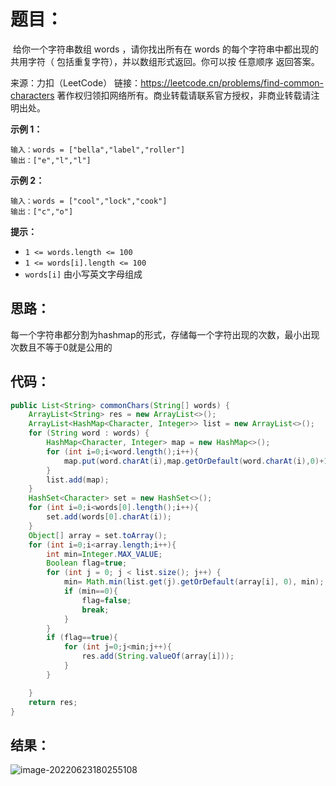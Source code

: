 # 题目：

​	给你一个字符串数组 words ，请你找出所有在 words 的每个字符串中都出现的共用字符（ 包括重复字符），并以数组形式返回。你可以按 任意顺序 返回答案。

来源：力扣（LeetCode）
链接：https://leetcode.cn/problems/find-common-characters
著作权归领扣网络所有。商业转载请联系官方授权，非商业转载请注明出处。

<!--more-->

**示例 1：**

```
输入：words = ["bella","label","roller"]
输出：["e","l","l"]
```

**示例 2：**

```
输入：words = ["cool","lock","cook"]
输出：["c","o"]
```

**提示：**

- `1 <= words.length <= 100`
- `1 <= words[i].length <= 100`
- `words[i]` 由小写英文字母组成

## 思路：

每一个字符串都分割为hashmap的形式，存储每一个字符出现的次数，最小出现次数且不等于0就是公用的

## 代码：

```java
public List<String> commonChars(String[] words) {
    ArrayList<String> res = new ArrayList<>();
    ArrayList<HashMap<Character, Integer>> list = new ArrayList<>();
    for (String word : words) {
        HashMap<Character, Integer> map = new HashMap<>();
        for (int i=0;i<word.length();i++){
            map.put(word.charAt(i),map.getOrDefault(word.charAt(i),0)+1);
        }
        list.add(map);
    }
    HashSet<Character> set = new HashSet<>();
    for (int i=0;i<words[0].length();i++){
        set.add(words[0].charAt(i));
    }
    Object[] array = set.toArray();
    for (int i=0;i<array.length;i++){
        int min=Integer.MAX_VALUE;
        Boolean flag=true;
        for (int j = 0; j < list.size(); j++) {
            min= Math.min(list.get(j).getOrDefault(array[i], 0), min);
            if (min==0){
                flag=false;
                break;
            }
        }
        if (flag==true){
            for (int j=0;j<min;j++){
                res.add(String.valueOf(array[i]));
            }
        }

    }
    return res;
}
```

## 结果：

![image-20220623180255108](https://misteryliu.oss-cn-beijing.aliyuncs.com/imageimage-20220623180255108.png)